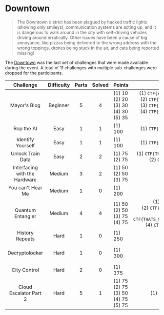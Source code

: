 # Downtown

> The Downtown district has been plagued by hacked traffic lights (showing only smileys), communication systems are acting up, and it is dangerous to walk around in the city with self-driving vehicles driving around erratically. Other issues have been a cause of big annoyance, like pizzas being delivered to the wrong address with the wrong toppings, drones being stuck in the air, and cats being reported missing!

The [Downtown](https://www.youtube.com/watch?v=5SQ0MN0xzgw) was the last set of challenges that were made available during the event. A total of 11 challenges with multiple sub-challenges were dropped for the participants.

|         **Challenge**         | **Difficulty** | **Parts** | **Solved** | **Points**                                     |                          **Flags**                           |           **Categories**            |
| :---------------------------: | :------------: | :-------: | :--------: | ---------------------------------------------- | :----------------------------------------------------------: | :---------------------------------: |
|         Mayor's Blog          |    Beginner    |     5     |     4      | (1) 10<br>(2) 20<br>(3) 30<br>(4) 30<br>(5) 35 | (1) `CTF{xjDmWhLh3VHKip8NHYLRwbgoXmwaq5RG}}`<br>(2) `CTF{WwaqDNNkpPaGKKgJsAd71B5oP8TANyWl}`<br>(3) `CTF{np3QKOEmYBJNcDaFuo3dcZQ8D1Pbeh4G}`<br>(4) `CTF{3kdN6P8sEBLJyxHwsQlEgWVY2g3BBfan}`<br>(5) Iloveyou |                 Web                 |
|          Rop the AI           |      Easy      |     1     |     1      | (1) 100                                        |         (1) `CTF{80b40aac6d527b084665bbd5ea3a0f68}`          |         Binary Exploitation         |
|       Identify Yourself       |      Easy      |     1     |     1      | (1) 100                                        |         (1) `CTF{c1e6ae2d5bffb32ac4378d74a3d5bd55}`          |              Reversing              |
|       Unlock Train Data       |      Easy      |     2     |     2      | (1) 75<br>(2) 75                               | (1) `CTF{Thou_Shall_Not_Roll_Your_Own_Crypto}`<br>(2) `CTF{Keep_Clicking_For_The_Win}` |              Reversing              |
| Interfacing with the Hardware |     Medium     |     3     |     2      | (1) 50<br>(2) 50<br>(3) 75                     |           (1),(2) _CANNOT-RECALL_<br>(3) Unsolved            |            IOT, Hardware            |
|       You can't Hear Me       |     Medium     |     1     |     0      | (1) 200                                        |                                                              |            IOT, Hardware            |
|       Quantum Entangler       |     Medium     |     4     |     4      | (1) 50<br>(2) 50<br>(3) 75<br>(4) 75           | (1) `CTF{QUANTUM_TANGLER_WARMED}`<br>(2) `CTF{QUANTUM_ENTANGLEMENT_SAYS_HELLO}`<br>(3) `CTF{THATS_WHY_THEY_CALL_ME_MISTER_QUANTUMHEID}`<br>(4) `CTF{YOU_DECODED_QUANTUM_OVERLOAD}` |               Quantum               |
|        History Repeats        |      Hard      |     1     |     0      | (1) 250                                        |                                                              |             Networking              |
|        Decryptolocker         |      Hard      |     1     |     0      | (1) 300                                        |                                                              | Networking, Cryptography, Reversing |
|         City Control          |      Hard      |     2     |     0      | (1) 375                                        |                                                              |              Reversing              |
|    Cloud Escalator Part 2     |      Hard      |     5     |     1      | (1) 75<br>(2) 75<br>(3) 50<br>(4) 75<br>(5) 75 |             (1) `CTF{Act_L1k3_Y0u_ar3_a_Ph0n3}`              |                Cloud                |



